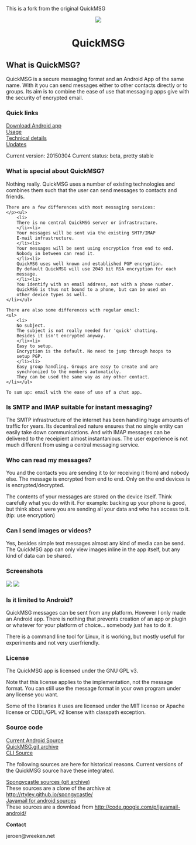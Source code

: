 This is a fork from the original QuickMSG

<div>

<center><img src="https://quickmsg.vreeken.net/qm.png"><h1>QuickMSG</h1></center>

<div>
<h2>What is QuickMSG?</h2>
<p>
	QuickMSG is a secure messaging format and an Android App of the same name.
	With it you can send messages either to other contacts directly or to
	groups.
	Its aim is to combine the ease of use that messaging apps give with the
	security of encrypted email.
</p>
</div>

<div>
<h3>Quick links</h3>
<p>
	<a href="https://quickmsg.vreeken.net/QuickMSG.apk">Download Android app</a><br>
	<a href="https://quickmsg.vreeken.net/usage.html">Usage</a><br>
	<a href="https://quickmsg.vreeken.net/details.html">Technical details</a><br>
	<a href="https://quickmsg.vreeken.net/updates.html">Updates</a><br>
</p>
<p>
	Current version: 20150304
	Current status: beta, pretty stable
</p>
</div>

<div>
<h3>What is special about QuickMSG?</h3>
<p>
	Nothing really.
	QuickMSG uses a number of existing technologies and combines them
	such that the user can send messages to contacts and friends.
	
	There are a few differences with most messaging services:
	</p><ul>
		<li>
		There is no central QuickMSG server or infrastructure.
		</li><li>
		Your messages will be sent via the existing SMTP/IMAP
		E-mail infrastructure.
		</li><li>
		Your messages will be sent using encryption from end to end.
		Nobody in between can read it.
		</li><li>
		QuickMSG uses well known and established PGP encryption.
		By default QuickMSG will use 2048 bit RSA encryption for each
		message.
		</li><li>
		You identify with an email address, not with a phone number.
		QuickMSG is thus not bound to a phone, but can be used on
		other device types as well.
	</li></ul>
	
	There are also some differences with regular email:
	<ul>
		<li>
		No subject.
		The subject is not really needed for 'quick' chatting.
		Besides it isn't encrypted anyway.
		</li><li>
		Easy to setup.
		Encryption is the default. No need to jump through hoops to
		setup PGP.
		</li><li>
		Easy group handling. Groups are easy to create and are
		synchronized to the members automaticly.
		They can be used the same way as any other contact.
	</li></ul>
	
	To sum up: email with the ease of use of a chat app.
<p></p>
</div>

<div>
<h3>Is SMTP and IMAP suitable for instant messaging?</h3>
<p>
	The SMTP infrastructure of the internet has been handling huge amounts
	of traffic for years. Its decentralized nature ensures that no single
	entity can easily take down communications.
	And with IMAP messages can be delivered to the receipient almost
	instantanious.
	The user experience is not much different from using a central messaging
	service.
</p>
</div>

<div><h3>Who can read my messages?</h3>
<p>
You and the contacts you are sending it to (or receiving it from) and nobody else.
The message is encrypted from end to end. Only on the end devices is is encrypted/decrypted.
</p>
<p>
The contents of your messages are stored on the device itself.
Think carefully what you do with it. For example: backing up your phone is good, but think
about were you are sending all your data and who has access to it. (tip: use encryption)
</p>
</div>

<div><h3>Can I send images or videos?</h3>
<p>
Yes, besides simple text messages almost any kind of media can be send.
The QuickMSG app can only view images inline in the app itself,
but any kind of data can be shared.
</p>
</div>

<div><h3>Screenshots</h3>
<p>
<img src="https://quickmsg.vreeken.net/SC20140318-141932.png">
<img src="https://quickmsg.vreeken.net/SC20140318-142017.png">
</p>
</div>

<div><h3>Is it limited to Android?</h3>
<p>
	QuickMSG messages can be sent from any platform. 
	However I only made an Android app. 
	There is nothing that prevents creation of an app or plugin or
	whatever for your platform of choice... somebody just has to do it.
</p>
<p>
	There is a command line tool for Linux, it is working, 
	but mostly usefull for experiments and not very userfriendly.
</p>
</div>

<div><h3>License</h3>
<p>
	The QuickMSG app is licensed under the GNU GPL v3.
</p>
<p>
	Note that this license applies to the implementation, not the message format.
	You can still use the message format in your own program under any license you want.
</p>
<p>
	Some of the libraries it uses are licensed under the MIT license or
	Apache license or CDDL/GPL v2 license with classpath exception.
</p>
</div>

<div><h3>Source code</h3>
<p>
	<a href="https://quickmsg.vreeken.net/releases/QuickMSG-20150304.tar.gz">Current Android Source</a><br>
	<a href="https://quickmsg.vreeken.net/QuickMSG.git">QuickMSG.git archive</a><br>
	<a href="https://quickmsg.vreeken.net/releases/quickmsg-cli-20140415.tar.gz">CLI Source</a><br>
</p>
<p>
	The following sources are here for historical reasons.
	Current versions of the QuickMSG source have these integrated.
</p>
<p>
	<a href="https://quickmsg.vreeken.net/spongycastle.git">Spongycastle sources (git archive)</a><br>
	These sources are a clone of the archive at 
	<a href="http://rtyley.github.io/spongycastle/">http://rtyley.github.io/spongycastle/</a><br>
	<a href="https://quickmsg.vreeken.net/javamail-android.tar.gz">Javamail for android sources</a><br>
	These sources are a download from 
	<a href="http://code.google.com/p/javamail-android/">
	http://code.google.com/p/javamail-android/
	</a>
</p>
</div>

<div><b>Contact</b>
<p>
	jeroen@vreeken.net
</p>
</div>

</div>
